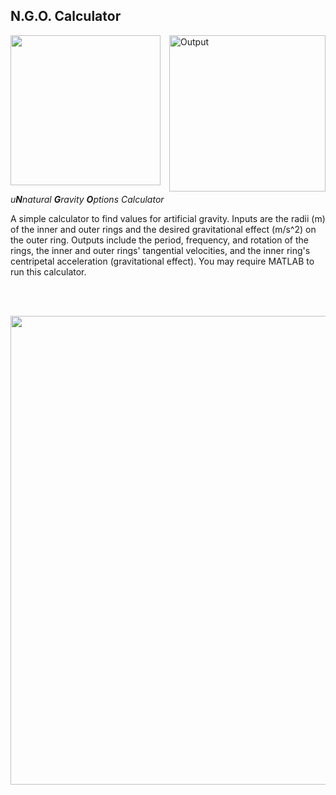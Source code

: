 ## N.G.O. Calculator

<kbd align="left">
  <img width="240" src="https://imgur.com/2rwMzMU.png">
</kbd>

<img src="https://imgur.com/BRScIK6.png" alt="Output" width="250" align="right">

*u**N**natural **G**ravity **O**ptions Calculator*

A simple calculator to find values for artificial gravity.  Inputs are the radii (m) of the inner and outer rings and the desired gravitational effect (m/s^2) on the outer ring.  Outputs include the period, frequency, and rotation of the rings, the inner and outer rings' tangential velocities, and the inner ring's centripetal acceleration (gravitational effect).  You may require MATLAB to run this calculator.

<br/>
<br/>

<p align="center"> <img width="750" src="https://imgur.com/a78nFEN.png"> </p>
